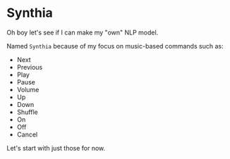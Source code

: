 # Synthia
Oh boy let's see if I can make my "own" NLP model.

Named `Synthia` because of my focus on music-based commands such as:
- Next
- Previous
- Play
- Pause
- Volume
- Up
- Down
- Shuffle
- On
- Off
- Cancel

Let's start with just those for now.
